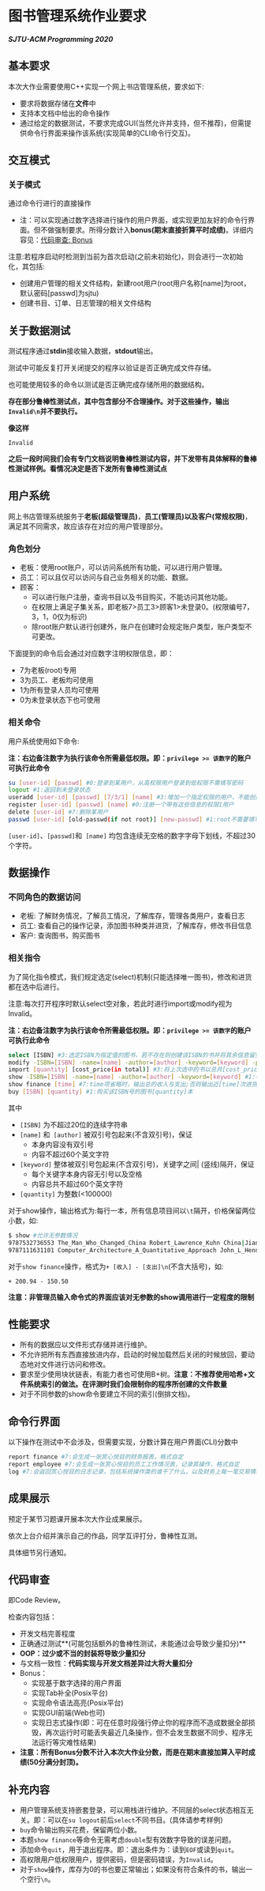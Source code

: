 # 图书管理系统作业要求

##### SJTU-ACM Programming 2020

## 基本要求

本次大作业需要使用C++实现一个网上书店管理系统，要求如下:

* 要求将数据存储在**文件**中
* 支持本文档中给出的命令操作
* 通过给定的数据测试，不要求完成GUI(当然允许并支持，但不推荐)，但需提供命令行界面来操作该系统(实现简单的CLI命令行交互)。

## 交互模式

### 关于模式

通过命令行进行的直接操作

* 注：可以实现通过数字选择进行操作的用户界面，或实现更加友好的命令行界面。但不做强制要求。所得分数计入**bonus(期末直接折算平时成绩)**。详细内容见：[代码审查: Bonus](#代码审查)

注意:若程序启动时检测到当前为首次启动(之前未初始化)，则会进行一次初始化，其包括:

* 创建用户管理的相关文件结构，新建root用户(root用户名称[name]为root，默认密码[passwd]为sjtu)
* 创建书目、订单、日志管理的相关文件结构

## 关于数据测试

测试程序通过**stdin**接收输入数据，**stdout**输出。

测试中可能反复打开关闭提交的程序以验证是否正确完成文件存储。

也可能使用较多的命令以测试是否正确完成存储所用的数据结构。

**存在部分鲁棒性测试点，其中包含部分不合理操作。对于这些操作，输出``Invalid\n``并不要执行。**

**像这样**

```
Invalid

```

**之后一段时间我们会有专门文档说明鲁棒性测试内容，并下发带有具体解释的鲁棒性测试样例。看情况决定是否下发所有鲁棒性测试点**

## 用户系统

网上书店管理系统服务于**老板(超级管理员)**，**员工(管理员)**以及**客户(常规权限)**，满足其不同需求，故应该存在对应的用户管理部分。

### 角色划分

* 老板：使用root账户，可以访问系统所有功能，可以进行用户管理。
* 员工：可以且仅可以访问与自己业务相关的功能、数据。
* 顾客：
  * 可以进行账户注册，查询书目以及书目购买，不能访问其他功能。
  * 在权限上满足子集关系，即老板7>员工3>顾客1>未登录0。(权限编号7，3，1，0仅为标识)
  * 除root账户默认进行创建外，账户在创建时会规定账户类型，账户类型不可更改。

下面提到的命令后会通过对应数字注明权限信息，即：

* 7为老板(root)专用
* 3为员工、老板均可使用
* 1为所有登录人员均可使用
* 0为未登录状态下也可使用

### 相关命令

用户系统使用如下命令:

**注：右边备注数字为执行该命令所需最低权限。即：`privilege >= 该数字`的账户可执行此命令**

```sh
su [user-id] [passwd] #0:登录到某用户，从高权限用户登录到低权限不需填写密码
logout #1:返回到未登录状态
useradd [user-id] [passwd] [7/3/1] [name] #3:增加一个指定权限的用户，不能创建不小于自己权限的账户
register [user-id] [passwd] [name] #0:注册一个带有这些信息的权限1用户
delete [user-id] #7:删除某用户
passwd [user-id] [old-passwd(if not root)] [new-passwd] #1:root不需要填写旧密码，其余账户需要
```

`[user-id]`、`[passwd]`和` [name]` 均包含连续无空格的数字字母下划线，不超过30个字符。

## 数据操作

### 不同角色的数据访问

* 老板: 了解财务情况，了解员工情况，了解库存，管理各类用户，查看日志
* 员工: 查看自己的操作记录，添加图书种类并进货，了解库存，修改书目信息
* 客户: 查询图书，购买图书

### 相关指令

为了简化指令模式，我们规定选定(select)机制(只能选择唯一图书)，修改和进货都在选中后进行。

注意:每次打开程序时默认select空对象，若此时进行import或modify视为Invalid。

**注：右边备注数字为执行该命令所需最低权限。即：`privilege >= 该数字`的账户可执行此命令**

```sh
select [ISBN] #3:选定ISBN为指定值的图书，若不存在则创建该ISBN的书并将其余信息留空等待modify进行填写
modify -ISBN=[ISBN] -name=[name] -author=[author] -keyword=[keyword] -price=[price] #3:参数可省略，也不要求输入顺序，会更新(替换而非添加)上次选中的书至新的信息
import [quantity] [cost_price(in total)] #3:将上次选中的书以总共[cost_price]的价格进[quantity]本
show -ISBN=[ISBN] -name=[name] -author=[author] -keyword=[keyword] #1:参数可省略，也不要求输入顺序，将匹配的图书以ISBN号排序输出，需要注意该命令关键字项只支持单关键字
show finance [time] #7:time项省略时，输出总的收入与支出;否则输出近[time]次进货、卖出操作(分别算一次)的收入支出。
buy [ISBN] [quantity] #1:购买该ISBN号的图书[quantity]本
```

其中

* `[ISBN]` 为不超过20位的连续字符串
* `[name]` 和` [author]` 被双引号包起来(不含双引号)，保证
  * 本身内容没有双引号
  * 内容不超过60个英文字符
* `[keyword]` 整体被双引号包起来(不含双引号)，关键字之间| (竖线)隔开，保证
  * 每个关键字本身内容无引号以及空格
  * 内容总共不超过60个英文字符
* `[quantity]` 为整数(<100000)

对于show操作，输出格式为:每行一本，所有信息项目间以`\t`隔开，价格保留两位小数，如:

```sh
$ show #允许无参数情况
9787532736553 The_Man_Who_Changed_China Robert_Lawrence_Kuhn China|Jiang 59.00 1926
9787111631101 Computer_Architecture_A_Quantitative_Approach John_L_Hennessy Computer_Architecture 238.70 1000
```

对于`show finance`操作，格式为`+ [收入] - [支出]\n`(不含大括号)，如:

```
+ 200.94 - 150.50

```

**注意：非管理员输入命令式的界面应该对无参数的show调用进行一定程度的限制**

## 性能要求

* 所有的数据应以文件形式存储并进行维护。
* 不允许把所有东西直接放进内存，启动的时候加载然后关闭的时候放回，要动态地对文件进行访问和修改。
* 要求至少使用块状链表，有能力者也可使用B+树。**注意：不推荐使用哈希+文件系统索引的做法。在评测时我们会限制你的程序所创建的文件数量**
* 对于不同参数的show命令要建立不同的索引(倒排文档)。

## 命令行界面

以下操作在测试中不会涉及，但需要实现，分数计算在用户界面(CLI)分数中

```sh
report finance #7:会生成一张赏心悦目的财务报表，格式自定
report employee #7:会生成一张赏心悦目的员工工作情况表，记录其操作，格式自定
log #7:会返回赏心悦目的日志记录，包括系统操作类的谁干了什么，以及财务上每一笔交易情况，格式自定 report myself #3:返回员工自己的操作记录，格式自定
```

## 成果展示

预定于某节习题课开展本次大作业成果展示。

依次上台介绍并演示自己的作品，同学互评打分，鲁棒性互测。

具体细节另行通知。

## 代码审查

即Code Review。

检查内容包括：

* 开发文档完善程度
* 正确通过测试**(可能包括额外的鲁棒性测试，未能通过会导致少量扣分)** 
* **OOP：过少或不当的封装将导致少量扣分**
* 与文档一致性：**代码实现与开发文档差异过大将大量扣分**
* Bonus：
  * 实现基于数字选择的用户界面
  * 实现Tab补全(Posix平台)
  * 实现命令语法高亮(Posix平台)
  * 实现GUI前端(Web也可)
  * 实现日志式操作(即：可在任意时段强行停止你的程序而不造成数据全部损毁，再次运行时可能丢失最近几条操作，但不会发生数据不同步、程序无法运行等灾难性结果)
* **注意：所有Bonus分数不计入本次大作业分数，而是在期末直接加算入平时成绩(50分满分封顶)。**

## 补充内容

* 用户管理系统支持嵌套登录，可以用栈进行维护。不同层的select状态相互无关。即：可以在`su logout`前后`select`不同书目。(具体请参考样例)
*  `buy`命令输出购买花费，保留两位小数。
* 本题`show finance`等命令无需考虑`double`型有效数字导致的误差问题。
* 添加命令`quit`，用于退出程序。即：退出条件为：读到`EOF`或读到`quit`。
* 高权限用户低权限用户，提供密码，但是密码错误，为`Invalid`。
* 对于`show`操作，库存为0的书也要正常输出；如果没有符合条件的书，输出一个空行`\n`。